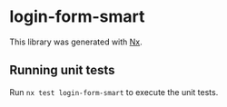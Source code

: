 # login-form-smart

This library was generated with [Nx](https://nx.dev).

## Running unit tests

Run `nx test login-form-smart` to execute the unit tests.
